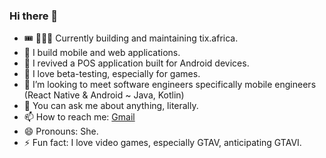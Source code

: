 ### Hi there 👋

- 🎟️ 👷🏽‍♀️ Currently building and maintaining tix.africa.
- 🔭 I build mobile and web applications.
- 🌱 I revived a POS application built for Android devices.
- 👯 I love beta-testing, especially for games. 
- 🤔 I’m looking to meet software engineers specifically mobile engineers (React Native & Android ~ Java, Kotlin)
- 💬 You can ask me about anything, literally.
- 📫 How to reach me: [Gmail](mailto:thomieajayi@gmail.com)
- 😄 Pronouns: She.
- ⚡ Fun fact: I love video games, especially GTAV, anticipating GTAVI.
